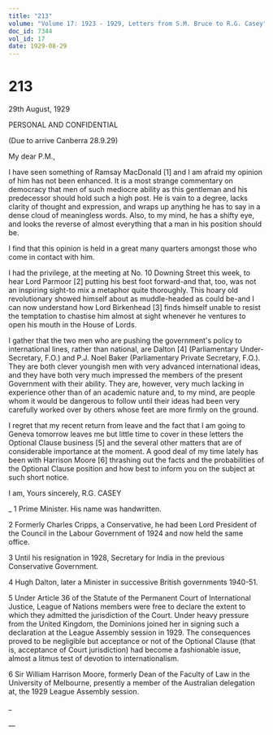 ```yaml
---
title: "213"
volume: "Volume 17: 1923 - 1929, Letters from S.M. Bruce to R.G. Casey"
doc_id: 7344
vol_id: 17
date: 1929-08-29
---
```


# 213

29th August, 1929

PERSONAL AND CONFIDENTIAL

(Due to arrive Canberra 28.9.29)

My dear P.M.,

I have seen something of Ramsay MacDonald [1] and I am afraid my opinion of him has not been enhanced. It is a most strange commentary on democracy that men of such mediocre ability as this gentleman and his predecessor should hold such a high post. He is vain to a degree, lacks clarity of thought and expression, and wraps up anything he has to say in a dense cloud of meaningless words. Also, to my mind, he has a shifty eye, and looks the reverse of almost everything that a man in his position should be.

I find that this opinion is held in a great many quarters amongst those who come in contact with him.

I had the privilege, at the meeting at No. 10 Downing Street this week, to hear Lord Parmoor [2] putting his best foot forward-and that, too, was not an inspiring sight-to mix a metaphor quite thoroughly. This hoary old revolutionary showed himself about as muddle-headed as could be-and I can now understand how Lord Birkenhead [3] finds himself unable to resist the temptation to chastise him almost at sight whenever he ventures to open his mouth in the House of Lords.

I gather that the two men who are pushing the government's policy to international lines, rather than national, are Dalton [4] (Parliamentary Under-Secretary, F.O.) and P.J. Noel Baker (Parliamentary Private Secretary, F.O.). They are both clever youngish men with very advanced international ideas, and they have both very much impressed the members of the present Government with their ability. They are, however, very much lacking in experience other than of an academic nature and, to my mind, are people whom it would be dangerous to follow until their ideas had been very carefully worked over by others whose feet are more firmly on the ground.

I regret that my recent return from leave and the fact that I am going to Geneva tomorrow leaves me but little time to cover in these letters the Optional Clause business [5] and the several other matters that are of considerable importance at the moment. A good deal of my time lately has been with Harrison Moore [6] thrashing out the facts and the probabilities of the Optional Clause position and how best to inform you on the subject at such short notice.

I am, Yours sincerely, R.G. CASEY 

_ 1 Prime Minister. His name was handwritten.

2 Formerly Charles Cripps, a Conservative, he had been Lord President of the Council in the Labour Government of 1924 and now held the same office.

3 Until his resignation in 1928, Secretary for India in the previous Conservative Government.

4 Hugh Dalton, later a Minister in successive British governments 1940-51.

5 Under Article 36 of the Statute of the Permanent Court of International Justice, League of Nations members were free to declare the extent to which they admitted the jurisdiction of the Court. Under heavy pressure from the United Kingdom, the Dominions joined her in signing such a declaration at the League Assembly session in 1929. The consequences proved to be negligible but acceptance or not of the Optional Clause (that is, acceptance of Court jurisdiction) had become a fashionable issue, almost a litmus test of devotion to internationalism.

6 Sir William Harrison Moore, formerly Dean of the Faculty of Law in the University of Melbourne, presently a member of the Australian delegation at, the 1929 League Assembly session.

_

__
